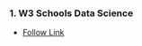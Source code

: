 ### **1. W3 Schools Data Science**
- [Follow Link](https://www.w3schools.com/datascience/default.asp)
